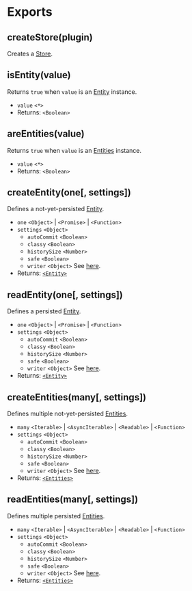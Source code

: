 # Exports

## createStore(plugin)

Creates a [Store](store.md).

## isEntity(value)

Returns `true` when `value` is an [Entity](entity.md) instance.

- `value` `<*>`
- Returns: `<Boolean>`

## areEntities(value)

Returns `true` when `value` is an [Entities](entities.md) instance.

- `value` `<*>`
- Returns: `<Boolean>`

## createEntity(one[, settings])

Defines a not-yet-persisted [Entity](entity.md).

- `one` `<Object>` | `<Promise>` | `<Function>`
- `settings` `<Object>`
  - `autoCommit` `<Boolean>`
  - `classy` `<Boolean>`
  - `historySize` `<Number>`
  - `safe` `<Boolean>`
  - `writer` `<Object>` See [here](writer.md).
- Returns: [`<Entity>`](entity.md)

## readEntity(one[, settings])

Defines a persisted [Entity](entity.md).

- `one` `<Object>` | `<Promise>` | `<Function>`
- `settings` `<Object>`
  - `autoCommit` `<Boolean>`
  - `classy` `<Boolean>`
  - `historySize` `<Number>`
  - `safe` `<Boolean>`
  - `writer` `<Object>` See [here](writer.md).
- Returns: [`<Entity>`](entity.md)

## createEntities(many[, settings])

Defines multiple not-yet-persisted [Entities](entities.md).

- `many` `<Iterable>` | `<AsyncIterable>` | `<Readable>` | `<Function>`
- `settings` `<Object>`
  - `autoCommit` `<Boolean>`
  - `classy` `<Boolean>`
  - `historySize` `<Number>`
  - `safe` `<Boolean>`
  - `writer` `<Object>` See [here](writer.md).
- Returns: [`<Entities>`](entities.md)

## readEntities(many[, settings])

Defines multiple persisted [Entities](entities.md).

- `many` `<Iterable>` | `<AsyncIterable>` | `<Readable>` | `<Function>`
- `settings` `<Object>`
  - `autoCommit` `<Boolean>`
  - `classy` `<Boolean>`
  - `historySize` `<Number>`
  - `safe` `<Boolean>`
  - `writer` `<Object>` See [here](writer.md).
- Returns: [`<Entities>`](entities.md)
